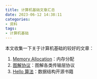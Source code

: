 ```yaml
---
title: 计算机基础文章汇总
date: 2023-06-12 14:38:11
categories:
- 资料 
tags:
- 计算机基础 
---
```

本文收集一下关于计算机基础的较好的文章：
<!--more-->
1. [Memory Allocation](https://samwho.dev/memory-allocation/)：内存分配
2. [图解协议](https://cangsdarm.github.io/illustrate/quic)：图解各类传输层协议
3. [Hello 算法](https://www.hello-algo.com/)：数据结构开源书籍
